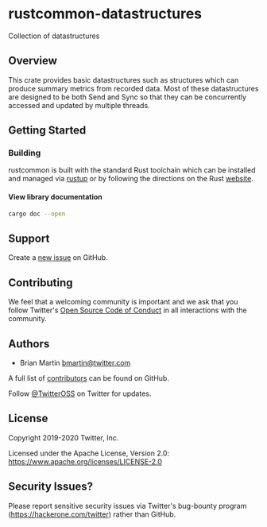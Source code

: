 # rustcommon-datastructures

Collection of datastructures

## Overview

This crate provides basic datastructures such as structures which can produce
summary metrics from recorded data. Most of these datastructures are designed to
be both Send and Sync so that they can be concurrently accessed and updated by
multiple threads. 

## Getting Started

### Building

rustcommon is built with the standard Rust toolchain which can be installed and
managed via [rustup](https://rustup.rs) or by following the directions on the
Rust [website](https://www.rust-lang.org/).

#### View library documentation
```bash
cargo doc --open
```

## Support

Create a [new issue](https://github.com/twitter/rustcommon/issues/new) on GitHub.

## Contributing

We feel that a welcoming community is important and we ask that you follow
Twitter's [Open Source Code of Conduct] in all interactions with the community.

## Authors

* Brian Martin <bmartin@twitter.com>

A full list of [contributors] can be found on GitHub.

Follow [@TwitterOSS](https://twitter.com/twitteross) on Twitter for updates.

## License

Copyright 2019-2020 Twitter, Inc.

Licensed under the Apache License, Version 2.0:
https://www.apache.org/licenses/LICENSE-2.0

## Security Issues?

Please report sensitive security issues via Twitter's bug-bounty program
(https://hackerone.com/twitter) rather than GitHub.

[contributors]: https://github.com/twitter/rustcommon/graphs/contributors?type=a
[Open Source Code of Conduct]: https://github.com/twitter/code-of-conduct/blob/master/code-of-conduct.md
